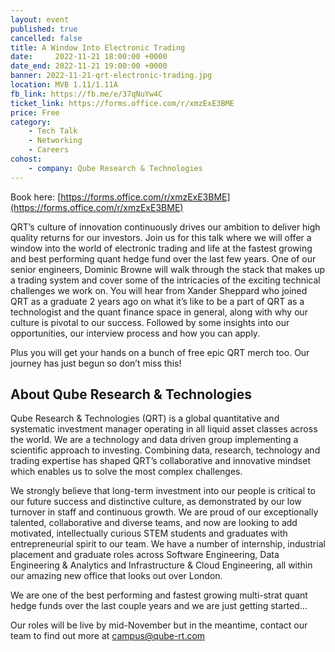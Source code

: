 ```yaml
---
layout: event
published: true
cancelled: false
title: A Window Into Electronic Trading
date:     2022-11-21 18:00:00 +0000
date_end: 2022-11-21 19:00:00 +0000
banner: 2022-11-21-qrt-electronic-trading.jpg
location: MVB 1.11/1.11A
fb_link: https://fb.me/e/37qNuYw4C
ticket_link: https://forms.office.com/r/xmzExE3BME
price: Free
category:
    - Tech Talk
    - Networking
    - Careers
cohost:
    - company: Qube Research & Technologies
---
```


Book here: [https://forms.office.com/r/xmzExE3BME](https://forms.office.com/r/xmzExE3BME)

QRT’s culture of innovation continuously drives our ambition to deliver high quality returns for our investors. Join us for this talk where we will offer a window into the world of electronic trading and life at the fastest growing and best performing quant hedge fund over the last few years. One of our senior engineers, Dominic Browne will walk through the stack that makes up a trading system and cover some of the intricacies of the exciting technical challenges we work on. You will hear from Xander Sheppard who joined QRT as a graduate 2 years ago on what it’s like to be a part of QRT as a technologist and the quant finance space in general, along with why our culture is pivotal to our success. Followed by some insights into our opportunities, our interview process and how you can apply.

Plus you will get your hands on a bunch of free epic QRT merch too. Our journey has just begun so don’t miss this!

## About Qube Research & Technologies

Qube Research & Technologies (QRT) is a global quantitative and systematic investment manager operating in all liquid asset classes across the world. We are a technology and data driven group implementing a scientific approach to investing. Combining data, research, technology and trading expertise has shaped QRT’s collaborative and innovative mindset which enables us to solve the most complex challenges.

We strongly believe that long-term investment into our people is critical to our future success and distinctive culture, as demonstrated by our low turnover in staff and continuous growth. We are proud of our exceptionally talented, collaborative and diverse teams, and now are looking to add motivated, intellectually curious STEM students and graduates with entrepreneurial spirit to our team. We have a number of internship, industrial placement and graduate roles across Software Engineering, Data Engineering & Analytics and Infrastructure & Cloud Engineering, all within our amazing new office that looks out over London.  

We are one of the best performing and fastest growing multi-strat quant hedge funds over the last couple years and we are just getting started…

Our roles will be live by mid-November but in the meantime, contact our team to find out more at campus@qube-rt.com

